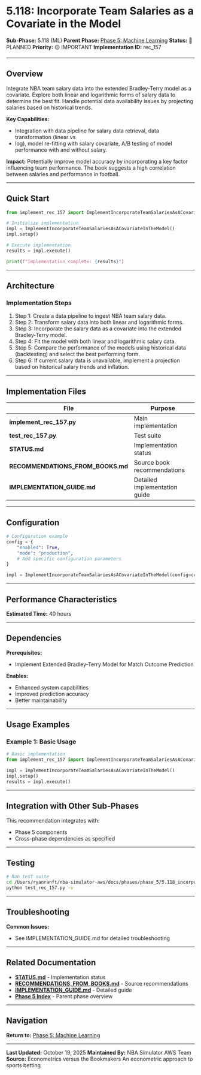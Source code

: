 # 5.118: Incorporate Team Salaries as a Covariate in the Model

**Sub-Phase:** 5.118 (ML)
**Parent Phase:** [Phase 5: Machine Learning](../PHASE_5_INDEX.md)
**Status:** 🔵 PLANNED
**Priority:** 🟡 IMPORTANT
**Implementation ID:** rec_157

---

## Overview

Integrate NBA team salary data into the extended Bradley-Terry model as a covariate.  Explore both linear and logarithmic forms of salary data to determine the best fit.  Handle potential data availability issues by projecting salaries based on historical trends.

**Key Capabilities:**
- Integration with data pipeline for salary data retrieval, data transformation (linear vs
- log), model re-fitting with salary covariate, A/B testing of model performance with and without salary.

**Impact:**
Potentially improve model accuracy by incorporating a key factor influencing team performance. The book suggests a high correlation between salaries and performance in football.

---

## Quick Start

```python
from implement_rec_157 import ImplementIncorporateTeamSalariesAsACovariateInTheModel

# Initialize implementation
impl = ImplementIncorporateTeamSalariesAsACovariateInTheModel()
impl.setup()

# Execute implementation
results = impl.execute()

print(f"Implementation complete: {results}")
```

---

## Architecture

### Implementation Steps

1. Step 1: Create a data pipeline to ingest NBA team salary data.
2. Step 2: Transform salary data into both linear and logarithmic forms.
3. Step 3: Incorporate the salary data as a covariate into the extended Bradley-Terry model.
4. Step 4: Fit the model with both linear and logarithmic salary data.
5. Step 5: Compare the performance of the models using historical data (backtesting) and select the best performing form.
6. Step 6: If current salary data is unavailable, implement a projection based on historical salary trends and inflation.

---

## Implementation Files

| File | Purpose |
|------|---------|
| **implement_rec_157.py** | Main implementation |
| **test_rec_157.py** | Test suite |
| **STATUS.md** | Implementation status |
| **RECOMMENDATIONS_FROM_BOOKS.md** | Source book recommendations |
| **IMPLEMENTATION_GUIDE.md** | Detailed implementation guide |

---

## Configuration

```python
# Configuration example
config = {
    "enabled": True,
    "mode": "production",
    # Add specific configuration parameters
}

impl = ImplementIncorporateTeamSalariesAsACovariateInTheModel(config=config)
```

---

## Performance Characteristics

**Estimated Time:** 40 hours

---

## Dependencies

**Prerequisites:**
- Implement Extended Bradley-Terry Model for Match Outcome Prediction

**Enables:**
- Enhanced system capabilities
- Improved prediction accuracy
- Better maintainability

---

## Usage Examples

### Example 1: Basic Usage

```python
# Basic implementation
from implement_rec_157 import ImplementIncorporateTeamSalariesAsACovariateInTheModel

impl = ImplementIncorporateTeamSalariesAsACovariateInTheModel()
impl.setup()
results = impl.execute()
```

---

## Integration with Other Sub-Phases

This recommendation integrates with:
- Phase 5 components
- Cross-phase dependencies as specified

---

## Testing

```bash
# Run test suite
cd /Users/ryanranft/nba-simulator-aws/docs/phases/phase_5/5.118_incorporate_team_salaries_as_a_covariate_in_the_model
python test_rec_157.py -v
```

---

## Troubleshooting

**Common Issues:**
- See IMPLEMENTATION_GUIDE.md for detailed troubleshooting

---

## Related Documentation

- **[STATUS.md](STATUS.md)** - Implementation status
- **[RECOMMENDATIONS_FROM_BOOKS.md](RECOMMENDATIONS_FROM_BOOKS.md)** - Source recommendations
- **[IMPLEMENTATION_GUIDE.md](IMPLEMENTATION_GUIDE.md)** - Detailed guide
- **[Phase 5 Index](../PHASE_5_INDEX.md)** - Parent phase overview

---

## Navigation

**Return to:** [Phase 5: Machine Learning](../PHASE_5_INDEX.md)

---

**Last Updated:** October 19, 2025
**Maintained By:** NBA Simulator AWS Team
**Source:** Econometrics versus the Bookmakers An econometric approach to sports betting
